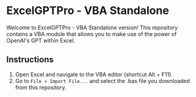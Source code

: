 # ExcelGPTPro - VBA Standalone

Welcome to ExcelGPTPro - VBA Standalone version! This repository contains a VBA module that allows you to make use of the power of OpenAI's GPT within Excel. 

## Instructions

1. Open Excel and navigate to the VBA editor (shortcut Alt + F11).
2. Go to `File > Import File...` and select the .bas file you downloaded from this repository.
